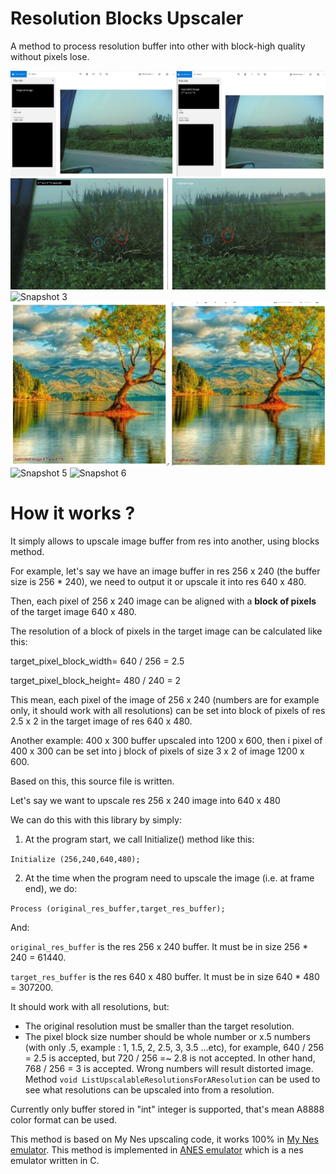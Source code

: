 # Resolution Blocks Upscaler
 A method to process resolution buffer into other with block-high quality without pixels lose.

![Snapshot 1](/snaps/snap0.PNG?raw=true "Snapshot 1")
![Snapshot 2](/snaps/snap1.PNG?raw=true "Snapshot 2")
![Snapshot 3](/snaps/snap2.PNG?raw=true "Snapshot 3")
![Snapshot 4](/snaps/snap3.PNG?raw=true "Snapshot 4")
![Snapshot 5](/snaps/snap4.PNG?raw=true "Snapshot 5")
![Snapshot 6](/snaps/snap5.PNG?raw=true "Snapshot 6")

# How it works ?
It simply allows to upscale image buffer from res into another, using blocks method. 

For example, let's say we have an image buffer in res 256 x 240 (the buffer size is 256 * 240), we need to output it or upscale it into res 640 x 480.

Then, each pixel of 256 x 240 image can be aligned with a **block of pixels** of the target image 640 x 480.

The resolution of a block of pixels in the target image can be calculated like this:

target_pixel_block_width= 640 / 256 = 2.5

target_pixel_block_height= 480 / 240 = 2

This mean, each pixel of the image of 256 x 240 (numbers are for example only, it should work with all resolutions) can be set into block of pixels of res 2.5 x 2 in the target image of res 640 x 480.

Another example: 400 x 300 buffer upscaled into 1200 x 600, then i pixel of 400 x 300 can be set into j block of pixels of size 3 x 2 of image 1200 x 600.

Based on this, this source file is written. 

Let's say we want to upscale res 256 x 240 image into 640 x 480

We can do this with this library by simply:

1. At the program start, we call Initialize() method like this:

`Initialize (256,240,640,480);`

2. At the time when the program need to upscale the image (i.e. at frame end), we do:

`Process (original_res_buffer,target_res_buffer);`

And:

`original_res_buffer` is the res 256 x 240 buffer. It must be in size 256 * 240 = 61440.

`target_res_buffer` is the res 640 x 480 buffer. It must be in size 640 * 480 = 307200.

It should work with all resolutions, but:
- The original resolution must be smaller than the target resolution.
- The pixel block size number should be whole number or x.5 numbers (with only .5, example : 1, 1.5, 2, 2.5, 3, 3.5 ...etc), for example, 640 / 256 = 2.5 is accepted, but 720 / 256 =~ 2.8 is not accepted. In other hand, 768 / 256 = 3 is accepted. 
Wrong numbers will result distorted image. Method `void ListUpscalableResolutionsForAResolution` can be used to see what resolutions can be upscaled into from a resolution.

Currently only buffer stored in "int" integer is supported, that's mean A8888 color format can be used.

This method is based on My Nes upscaling code, it works 100% in [My Nes emulator](https://github.com/jegqamas/My-Nes/blob/master/MyNes/SDL2Renderers/SDL2VideoRenderer.cs). 
This method is implemented in [ANES emulator](https://github.com/jegqamas/ANES/blob/main/src/SDLOut/SDLVideoOut.c) which is a nes emulator written in C. 
